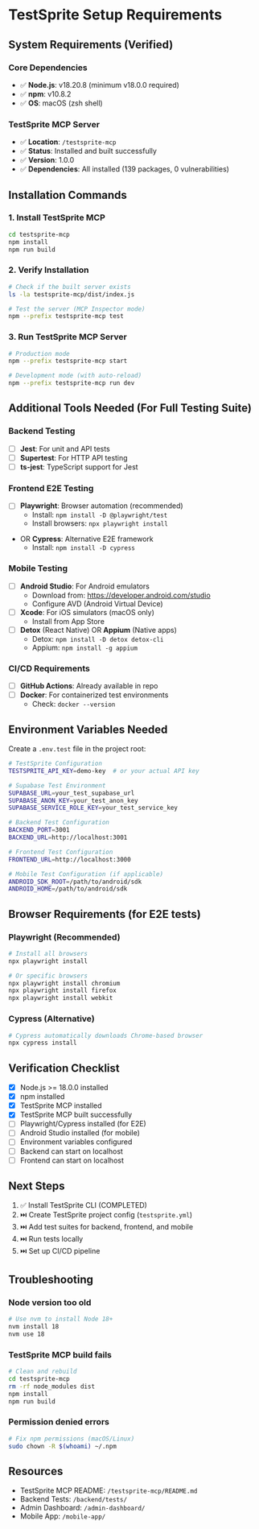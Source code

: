 # TestSprite Setup Requirements

## System Requirements (Verified)

### Core Dependencies

- ✅ **Node.js**: v18.20.8 (minimum v18.0.0 required)
- ✅ **npm**: v10.8.2
- ✅ **OS**: macOS (zsh shell)

### TestSprite MCP Server

- ✅ **Location**: `/testsprite-mcp`
- ✅ **Status**: Installed and built successfully
- ✅ **Version**: 1.0.0
- ✅ **Dependencies**: All installed (139 packages, 0 vulnerabilities)

## Installation Commands

### 1. Install TestSprite MCP

```bash
cd testsprite-mcp
npm install
npm run build
```

### 2. Verify Installation

```bash
# Check if the built server exists
ls -la testsprite-mcp/dist/index.js

# Test the server (MCP Inspector mode)
npm --prefix testsprite-mcp test
```

### 3. Run TestSprite MCP Server

```bash
# Production mode
npm --prefix testsprite-mcp start

# Development mode (with auto-reload)
npm --prefix testsprite-mcp run dev
```

## Additional Tools Needed (For Full Testing Suite)

### Backend Testing

- [ ] **Jest**: For unit and API tests
- [ ] **Supertest**: For HTTP API testing
- [ ] **ts-jest**: TypeScript support for Jest

### Frontend E2E Testing

- [ ] **Playwright**: Browser automation (recommended)
  - Install: `npm install -D @playwright/test`
  - Install browsers: `npx playwright install`
- OR **Cypress**: Alternative E2E framework
  - Install: `npm install -D cypress`

### Mobile Testing

- [ ] **Android Studio**: For Android emulators
  - Download from: https://developer.android.com/studio
  - Configure AVD (Android Virtual Device)
- [ ] **Xcode**: For iOS simulators (macOS only)
  - Install from App Store
- [ ] **Detox** (React Native) OR **Appium** (Native apps)
  - Detox: `npm install -D detox detox-cli`
  - Appium: `npm install -g appium`

### CI/CD Requirements

- [ ] **GitHub Actions**: Already available in repo
- [ ] **Docker**: For containerized test environments
  - Check: `docker --version`

## Environment Variables Needed

Create a `.env.test` file in the project root:

```bash
# TestSprite Configuration
TESTSPRITE_API_KEY=demo-key  # or your actual API key

# Supabase Test Environment
SUPABASE_URL=your_test_supabase_url
SUPABASE_ANON_KEY=your_test_anon_key
SUPABASE_SERVICE_ROLE_KEY=your_test_service_key

# Backend Test Configuration
BACKEND_PORT=3001
BACKEND_URL=http://localhost:3001

# Frontend Test Configuration
FRONTEND_URL=http://localhost:3000

# Mobile Test Configuration (if applicable)
ANDROID_SDK_ROOT=/path/to/android/sdk
ANDROID_HOME=/path/to/android/sdk
```

## Browser Requirements (for E2E tests)

### Playwright (Recommended)

```bash
# Install all browsers
npx playwright install

# Or specific browsers
npx playwright install chromium
npx playwright install firefox
npx playwright install webkit
```

### Cypress (Alternative)

```bash
# Cypress automatically downloads Chrome-based browser
npx cypress install
```

## Verification Checklist

- [x] Node.js >= 18.0.0 installed
- [x] npm installed
- [x] TestSprite MCP installed
- [x] TestSprite MCP built successfully
- [ ] Playwright/Cypress installed (for E2E)
- [ ] Android Studio installed (for mobile)
- [ ] Environment variables configured
- [ ] Backend can start on localhost
- [ ] Frontend can start on localhost

## Next Steps

1. ✅ Install TestSprite CLI (COMPLETED)
2. ⏭️ Create TestSprite project config (`testsprite.yml`)
3. ⏭️ Add test suites for backend, frontend, and mobile
4. ⏭️ Run tests locally
5. ⏭️ Set up CI/CD pipeline

## Troubleshooting

### Node version too old

```bash
# Use nvm to install Node 18+
nvm install 18
nvm use 18
```

### TestSprite MCP build fails

```bash
# Clean and rebuild
cd testsprite-mcp
rm -rf node_modules dist
npm install
npm run build
```

### Permission denied errors

```bash
# Fix npm permissions (macOS/Linux)
sudo chown -R $(whoami) ~/.npm
```

## Resources

- TestSprite MCP README: `/testsprite-mcp/README.md`
- Backend Tests: `/backend/tests/`
- Admin Dashboard: `/admin-dashboard/`
- Mobile App: `/mobile-app/`
